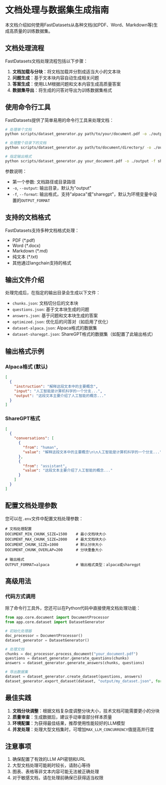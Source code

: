 # 文档处理与数据集生成指南

本文档介绍如何使用FastDatasets从各种文档(如PDF、Word、Markdown等)生成高质量的训练数据集。

## 文档处理流程

FastDatasets文档处理流程包括以下步骤：

1. **文档加载与分块**：将文档加载并分割成适当大小的文本块
2. **问题生成**：基于文本块内容自动生成相关问题
3. **答案生成**：使用LLM根据问题和文本内容生成高质量答案
4. **数据集导出**：将生成的问答对导出为训练数据集格式

## 使用命令行工具

FastDatasets提供了简单易用的命令行工具来处理文档：

```bash
# 处理单个文档
python scripts/dataset_generator.py path/to/your/document.pdf -o ./output_dir

# 处理整个目录下的文档
python scripts/dataset_generator.py path/to/document/directory/ -o ./output_dir

# 指定输出格式
python scripts/dataset_generator.py your_document.pdf -o ./output -f sharegpt
```

参数说明：
- 第一个参数: 文档路径或目录路径
- `-o`, `--output`: 输出目录，默认为"output"
- `-f`, `--format`: 输出格式，支持"alpaca"或"sharegpt"，默认为环境变量中设置的`OUTPUT_FORMAT`

## 支持的文档格式

FastDatasets支持多种文档格式处理：

- PDF (*.pdf)
- Word (*.docx)
- Markdown (*.md)
- 纯文本 (*.txt)
- 其他通过langchain支持的格式

## 输出文件介绍

处理完成后，在指定的输出目录会生成以下文件：

- `chunks.json`: 文档切分后的文本块
- `questions.json`: 基于文本块生成的问题
- `answers.json`: 基于问题和文本块生成的答案
- `optimized.json`: 优化后的问答对（如启用了优化）
- `dataset-alpaca.json`: Alpaca格式的数据集
- `dataset-sharegpt.json`: ShareGPT格式的数据集（如配置了此输出格式）

## 输出格式示例

### Alpaca格式 (默认)

```json
[
  {
    "instruction": "解释这段文本中的主要概念",
    "input": "人工智能是计算机科学的一个分支...",
    "output": "这段文本主要介绍了人工智能的概念..."
  }
]
```

### ShareGPT格式

```json
[
  {
    "conversations": [
      {
        "from": "human",
        "value": "解释这段文本中的主要概念\n\n人工智能是计算机科学的一个分支..."
      },
      {
        "from": "assistant",
        "value": "这段文本主要介绍了人工智能的概念..."
      }
    ]
  }
]
```

## 配置文档处理参数

您可以在`.env`文件中配置文档处理参数：

```
# 文档处理配置
DOCUMENT_MIN_CHUNK_SIZE=1500    # 最小文档块大小 
DOCUMENT_MAX_CHUNK_SIZE=2000    # 最大文档块大小
DOCUMENT_CHUNK_SIZE=1000        # 默认分块大小
DOCUMENT_CHUNK_OVERLAP=200      # 分块重叠大小

# 输出格式
OUTPUT_FORMAT=alpaca            # 输出格式类型：alpaca或sharegpt
```

## 高级用法

### 代码方式调用

除了命令行工具外，您还可以在Python代码中直接使用文档处理功能：

```python
from app.core.document import DocumentProcessor
from app.core.dataset import DatasetGenerator

# 初始化处理器
doc_processor = DocumentProcessor()
dataset_generator = DatasetGenerator()

# 处理文档
chunks = doc_processor.process_document("your_document.pdf")
questions = dataset_generator.generate_questions(chunks)
answers = dataset_generator.generate_answers(chunks, questions)

# 导出数据集
dataset = dataset_generator.create_dataset(questions, answers)
dataset_generator.export_dataset(dataset, "output/my_dataset.json", format="alpaca")
```

## 最佳实践

1. **文档分块调整**：根据文档复杂度调整分块大小，技术文档可能需要更小的分块
2. **质量审查**：生成数据后，建议手动审查部分样本质量
3. **环境配置**：为获得最佳结果，推荐使用性能较好的LLM模型
4. **并发处理**：处理大型文档集时，可增加`MAX_LLM_CONCURRENCY`值提高并行度

## 注意事项

1. 确保配置了有效的LLM API密钥和URL
2. 大型文档处理可能耗时较长，请耐心等待
3. 图表、表格等非文本内容可能无法被正确处理
4. 对于敏感文档，请在处理前确保已获得适当权限 